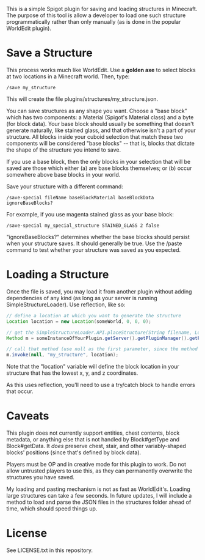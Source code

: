 This is a simple Spigot plugin for saving and loading structures in Minecraft. The purpose of this tool is allow a developer to load one such structure programmatically rather than only manually (as is done in the popular WorldEdit plugin).

# Save a Structure

This process works much like WorldEdit. Use a **golden axe** to select blocks at two locations in a Minecraft world. Then, type:

```code
/save my_structure
```

This will create the file plugins/structures/my_structure.json.

You can save structures as any shape you want. Choose a "base block" which has two components: a Material (Spigot's Material class) and a byte (for block data). Your base block should usually be something that doesn't generate naturally, like stained glass, and that otherwise isn't a part of your structure. All blocks inside your cuboid selection that match these two components will be considered "base blocks" -- that is, blocks that dictate the shape of the structure you intend to save.

If you use a base block, then the only blocks in your selection that will be saved are those which either (a) are base blocks themselves; or (b) occur somewhere above base blocks in your world.

Save your structure with a different command:

```code
/save-special fileName baseBlockMaterial baseBlockData ignoreBaseBlocks?
```

For example, if you use magenta stained glass as your base block:

```code
/save-special my_special_structure STAINED_GLASS 2 false
```

"ignoreBaseBlocks?" determines whether the base blocks should persist when your structure saves. It should generally be true. Use the /paste command to test whether your structure was saved as you expected.

# Loading a Structure

Once the file is saved, you may load it from another plugin without adding dependencies of any kind (as long as your server is running SimpleStructureLoader). Use reflection, like so:

```Java
// define a location at which you want to generate the structure
Location location = new Location(someWorld, 0, 0, 0);

// get the SimpleStructureLoader.API.placeStructure(String filename, Location location) method
Method m = someInstanceOfYourPlugin.getServer().getPluginManager().getPlugin("SimpleStructureLoader").getClass().getDeclaredClasses()[0].getDeclaredMethod("placeStructure", String.class, Location.class);

// call that method (use null as the first parameter, since the method is static)
m.invoke(null, "my_structure", location);
```

Note that the "location" variable will define the block location in your structure that has the lowest x, y, and z coordinates.

As this uses reflection, you'll need to use a try/catch block to handle errors that occur.

# Caveats

This plugin does not currently support entities, chest contents, block metadata, or anything else that is not handled by Block#getType and Block#getData. It *does* preserve chest, stair, and other variably-shaped blocks' positions (since that's defined by block data).

Players must be OP and in creative mode for this plugin to work. Do not allow untrusted players to use this, as they can permanently overwrite the structures you have saved.

My loading and pasting mechanism is not as fast as WorldEdit's. Loading large structures can take a few seconds. In future updates, I will include a method to load and parse the JSON files in the structures folder ahead of time, which should speed things up.

# License

See LICENSE.txt in this repository.
